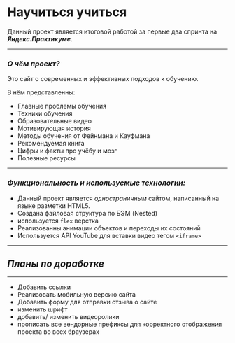 # **Научиться учиться**
Данный проект является итоговой работой за первые два спринта на ***Яндекс.Практикуме***.

---

### ***О чём проект?***

Это сайт о современных и эффективных подходов к обучению.

В нём представленны:

* Главные проблемы обучения
* Техники обучения
* Образовательные видео
* Мотивирующая история
* Методы обучения от Фейнмана и Кауфмана
* Рекомендуемая книга
* Цифры и факты про учёбу и мозг
* Полезные ресурсы

---

### ***Функциональность и используемые технологии:***

* Данный проект является *одностраничным* сайтом, написанный на языке разметки HTML5.
* Создана файловая структура по БЭМ (Nested)
* используется `flex` верстка
* Реализованны анимации объектов и переходы их состояний
* Используется API YouTube для вставки видео тегом `<iframe>`
---
## *Планы по доработке*

---

- Добавить ссылки
- Реализовать мобильную версию сайта
- Добавить форму для отправки отзыва о сайте
- изменить шрифт
- добавить/ изменить видеоролики
- прописать все вендорные префиксы для корректного отображения проекта во всех браузерах


